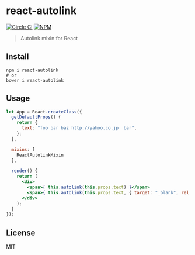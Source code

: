 # react-autolink

[![Circle CI](https://img.shields.io/circleci/project/banyan/react-autolink.svg?style=flat-square)](https://circleci.com/gh/banyan/react-autolink)
[![NPM](https://img.shields.io/npm/v/react-autolink.svg?style=flat-square)](https://www.npmjs.com/package/react-autolink)

>Autolink mixin for React

## Install

```shell
npm i react-autolink
# or
bower i react-autolink
```

## Usage

```jsx
let App = React.createClass({
  getDefaultProps() {
    return {
      text: "foo bar baz http://yahoo.co.jp  bar",
    };
  },

  mixins: [
    ReactAutolinkMixin
  ],

  render() {
    return (
      <div>
        <span>{ this.autolink(this.props.text) }</span>
        <span>{ this.autolink(this.props.text, { target: "_blank", rel: "nofollow" }) }</span>
      </div>
    );
  }
});
```

## License

MIT
